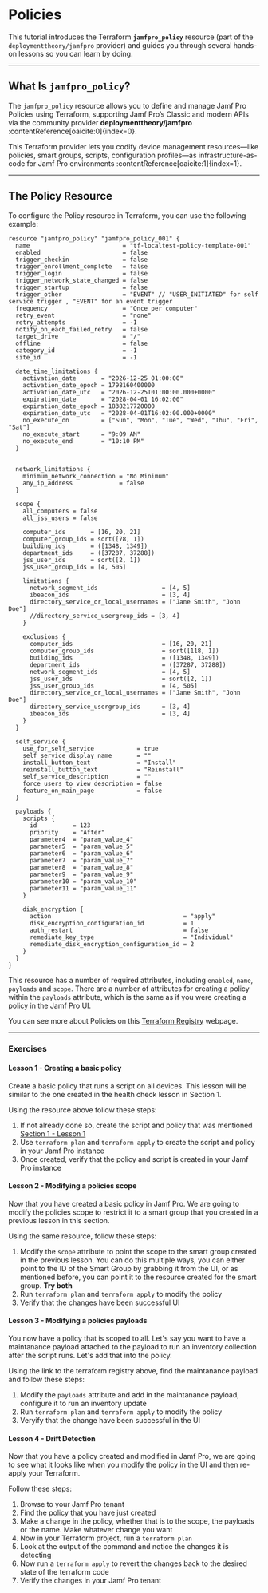 # Policies

This tutorial introduces the Terraform **`jamfpro_policy`** resource (part of the `deploymenttheory/jamfpro` provider) and guides you through several hands-on lessons so you can learn by doing.

---

## What Is `jamfpro_policy`?

The `jamfpro_policy` resource allows you to define and manage Jamf Pro Policies using Terraform, supporting Jamf Pro’s Classic and modern APIs via the community provider **deploymenttheory/jamfpro** :contentReference[oaicite:0]{index=0}.

This Terraform provider lets you codify device management resources—like policies, smart groups, scripts, configuration profiles—as infrastructure-as-code for Jamf Pro environments :contentReference[oaicite:1]{index=1}.

---

## The Policy Resource

To configure the Policy resource in Terraform, you can use the following example:

```hcl
resource "jamfpro_policy" "jamfpro_policy_001" {
  name                          = "tf-localtest-policy-template-001"
  enabled                       = false
  trigger_checkin               = false
  trigger_enrollment_complete   = false
  trigger_login                 = false
  trigger_network_state_changed = false
  trigger_startup               = false
  trigger_other                 = "EVENT" // "USER_INITIATED" for self service trigger , "EVENT" for an event trigger
  frequency                     = "Once per computer"
  retry_event                   = "none"
  retry_attempts                = -1
  notify_on_each_failed_retry   = false
  target_drive                  = "/"
  offline                       = false
  category_id                   = -1
  site_id                       = -1

  date_time_limitations {
    activation_date       = "2026-12-25 01:00:00"
    activation_date_epoch = 1798160400000
    activation_date_utc   = "2026-12-25T01:00:00.000+0000"
    expiration_date       = "2028-04-01 16:02:00"
    expiration_date_epoch = 1838217720000
    expiration_date_utc   = "2028-04-01T16:02:00.000+0000"
    no_execute_on         = ["Sun", "Mon", "Tue", "Wed", "Thu", "Fri", "Sat"]
    no_execute_start      = "9:09 AM"
    no_execute_end        = "10:10 PM"
  }


  network_limitations {
    minimum_network_connection = "No Minimum"
    any_ip_address             = false
  }

  scope {
    all_computers = false
    all_jss_users = false

    computer_ids       = [16, 20, 21]
    computer_group_ids = sort([78, 1])
    building_ids       = ([1348, 1349])
    department_ids     = ([37287, 37288])
    jss_user_ids       = sort([2, 1])
    jss_user_group_ids = [4, 505]

    limitations {
      network_segment_ids                  = [4, 5]
      ibeacon_ids                          = [3, 4]
      directory_service_or_local_usernames = ["Jane Smith", "John Doe"]
      //directory_service_usergroup_ids = [3, 4]
    }

    exclusions {
      computer_ids                         = [16, 20, 21]
      computer_group_ids                   = sort([118, 1])
      building_ids                         = ([1348, 1349])
      department_ids                       = ([37287, 37288])
      network_segment_ids                  = [4, 5]
      jss_user_ids                         = sort([2, 1])
      jss_user_group_ids                   = [4, 505]
      directory_service_or_local_usernames = ["Jane Smith", "John Doe"]
      directory_service_usergroup_ids      = [3, 4]
      ibeacon_ids                          = [3, 4]
    }
  }

  self_service {
    use_for_self_service            = true
    self_service_display_name       = ""
    install_button_text             = "Install"
    reinstall_button_text           = "Reinstall"
    self_service_description        = ""
    force_users_to_view_description = false
    feature_on_main_page            = false
  }

  payloads {
    scripts {
      id          = 123
      priority    = "After"
      parameter4  = "param_value_4"
      parameter5  = "param_value_5"
      parameter6  = "param_value_6"
      parameter7  = "param_value_7"
      parameter8  = "param_value_8"
      parameter9  = "param_value_9"
      parameter10 = "param_value_10"
      parameter11 = "param_value_11"
    }

    disk_encryption {
      action                                     = "apply"
      disk_encryption_configuration_id           = 1
      auth_restart                               = false
      remediate_key_type                         = "Individual"
      remediate_disk_encryption_configuration_id = 2
    }
  }
}
```

This resource has a number of required attributes, including `enabled`, `name`, `payloads` and `scope`. There are a number of attributes for creating a policy within the `payloads` attribute, which is the same as if you were creating a policy in the Jamf Pro UI.

You can see more about Policies on this [Terraform Registry](https://registry.terraform.io/providers/deploymenttheory/jamfpro/latest/docs/resources/policy) webpage.

---

### Exercises

#### Lesson 1 - Creating a basic policy

Create a basic policy that runs a script on all devices. This lesson will be similar to the one created in the health check lesson in Section 1.

Using the resource above follow these steps:

1. If not already done so, create the script and policy that was mentioned [Section 1 - Lesson 1]()
2. Use `terraform plan` and `terraform apply` to create the script and policy in your Jamf Pro instance
3. Once created, verify that the policy and script is created in your Jamf Pro instance

#### Lesson 2 - Modifying a policies scope

Now that you have created a basic policy in Jamf Pro. We are going to modify the policies scope to restrict it to a smart group that you created in a previous lesson in this section.

Using the same resource, follow these steps:

1. Modify the `scope` attribute to point the scope to the smart group created in the previous lesson. You can do this multiple ways, you can either point to the ID of the Smart Group by grabbing it from the UI, or as mentioned before, you can point it to the resource created for the smart group. **Try both**
2. Run `terraform plan` and `terraform apply` to modify the policy
3. Verify that the changes have been successful UI

#### Lesson 3 - Modifying a policies payloads

You now have a policy that is scoped to all. Let's say you want to have a maintanance payload attached to the payload to run an inventory collection after the script runs. Let's add that into the policy.

Using the link to the terraform registry above, find the maintanance payload and follow these steps:

1. Modify the `payloads` attribute and add in the maintanance payload, configure it to run an inventory update
2. Run `terraform plan` and `terraform apply` to modify the policy
3. Veryify that the change have been successful in the UI

#### Lesson 4 - Drift Detection

Now that you have a policy created and modified in Jamf Pro, we are going to see what it looks like when you modify the policy in the UI and then re-apply your Terraform.

Follow these steps:

1. Browse to your Jamf Pro tenant
2. Find the policy that you have just created
3. Make a change in the policy, whether that is to the scope, the payloads or the name. Make whatever change you want
4. Now in your Terraform project, run a `terraform plan`
5. Look at the output of the command and notice the changes it is detecting
6. Now run a `terraform apply` to revert the changes back to the desired state of the terraform code
7. Verify the changes in your Jamf Pro tenant
